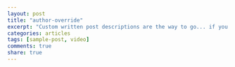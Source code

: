 ```yaml
---
layout: post
title: "author-override"
excerpt: "Custom written post descriptions are the way to go... if you're not lazy."
categories: articles
tags: [sample-post, video]
comments: true
share: true
---
```

<br>
<div class="apester-media" data-media-id="5b051cbfa222d4bbb1c6a890" height="512"></div><script async src="//static.apester.com/js/sdk/v2.0/apester-javascript-sdk.min.js"></script>
<br>



